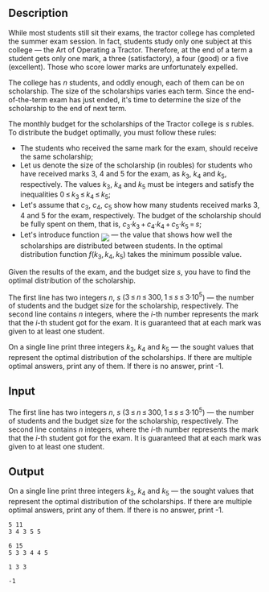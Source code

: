 ## Description

<div><p>While most students still sit their exams, the tractor college has completed the summer exam session. In fact, students study only one subject at this college — the Art of Operating a Tractor. Therefore, at the end of a term a student gets only one mark, a three (satisfactory), a four (good) or a five (excellent). Those who score lower marks are unfortunately expelled.</p><p>The college has <span class="tex-span"><i>n</i></span> students, and oddly enough, each of them can be on scholarship. The size of the scholarships varies each term. Since the end-of-the-term exam has just ended, it's time to determine the size of the scholarship to the end of next term.</p><p>The monthly budget for the scholarships of the Tractor college is <span class="tex-span"><i>s</i></span> rubles. To distribute the budget optimally, you must follow these rules:</p><ul> <li> The students who received the same mark for the exam, should receive the same scholarship;</li><li> Let us denote the size of the scholarship (in roubles) for students who have received marks <span class="tex-span">3</span>, <span class="tex-span">4</span> and <span class="tex-span">5</span> for the exam, as <span class="tex-span"><i>k</i><sub class="lower-index">3</sub></span>, <span class="tex-span"><i>k</i><sub class="lower-index">4</sub></span> and <span class="tex-span"><i>k</i><sub class="lower-index">5</sub></span>, respectively. The values <span class="tex-span"><i>k</i><sub class="lower-index">3</sub></span>, <span class="tex-span"><i>k</i><sub class="lower-index">4</sub></span> and <span class="tex-span"><i>k</i><sub class="lower-index">5</sub></span> must be integers and satisfy the inequalities <span class="tex-span">0 ≤ <i>k</i><sub class="lower-index">3</sub> ≤ <i>k</i><sub class="lower-index">4</sub> ≤ <i>k</i><sub class="lower-index">5</sub></span>;</li><li> Let's assume that <span class="tex-span"><i>c</i><sub class="lower-index">3</sub></span>, <span class="tex-span"><i>c</i><sub class="lower-index">4</sub></span>, <span class="tex-span"><i>c</i><sub class="lower-index">5</sub></span> show how many students received marks <span class="tex-span">3</span>, <span class="tex-span">4</span> and <span class="tex-span">5</span> for the exam, respectively. The budget of the scholarship should be fully spent on them, that is, <span class="tex-span"><i>c</i><sub class="lower-index">3</sub>·<i>k</i><sub class="lower-index">3</sub> + <i>c</i><sub class="lower-index">4</sub>·<i>k</i><sub class="lower-index">4</sub> + <i>c</i><sub class="lower-index">5</sub>·<i>k</i><sub class="lower-index">5</sub> = <i>s</i></span>;</li><li> Let's introduce function <img align="middle" class="tex-formula" src="file://ewOaE6I1.png" style="max-width: 100.0%;max-height: 100.0%;"> — the value that shows how well the scholarships are distributed between students. In the optimal distribution function <span class="tex-span"><i>f</i>(<i>k</i><sub class="lower-index">3</sub>, <i>k</i><sub class="lower-index">4</sub>, <i>k</i><sub class="lower-index">5</sub>)</span> takes the <span class="tex-font-style-bf">minimum</span> possible value. </li></ul><p>Given the results of the exam, and the budget size <span class="tex-span"><i>s</i></span>, you have to find the optimal distribution of the scholarship.</p></div><div class="input-specification"><p>The first line has two integers <span class="tex-span"><i>n</i></span>, <span class="tex-span"><i>s</i></span> (<span class="tex-span">3 ≤ <i>n</i> ≤ 300, 1 ≤ <i>s</i> ≤ 3·10<sup class="upper-index">5</sup></span>) — the number of students and the budget size for the scholarship, respectively. The second line contains <span class="tex-span"><i>n</i></span> integers, where the <span class="tex-span"><i>i</i></span>-th number represents the mark that the <span class="tex-span"><i>i</i></span>-th student got for the exam. It is guaranteed that at each mark was given to at least one student.</p></div><div class="output-specification"><p>On a single line print three integers <span class="tex-span"><i>k</i><sub class="lower-index">3</sub></span>, <span class="tex-span"><i>k</i><sub class="lower-index">4</sub></span> and <span class="tex-span"><i>k</i><sub class="lower-index">5</sub></span> — the sought values that represent the optimal distribution of the scholarships. If there are multiple optimal answers, print any of them. If there is no answer, print -1.</p></div>

## Input

<p>The first line has two integers <span class="tex-span"><i>n</i></span>, <span class="tex-span"><i>s</i></span> (<span class="tex-span">3 ≤ <i>n</i> ≤ 300, 1 ≤ <i>s</i> ≤ 3·10<sup class="upper-index">5</sup></span>) — the number of students and the budget size for the scholarship, respectively. The second line contains <span class="tex-span"><i>n</i></span> integers, where the <span class="tex-span"><i>i</i></span>-th number represents the mark that the <span class="tex-span"><i>i</i></span>-th student got for the exam. It is guaranteed that at each mark was given to at least one student.</p>

## Output

<p>On a single line print three integers <span class="tex-span"><i>k</i><sub class="lower-index">3</sub></span>, <span class="tex-span"><i>k</i><sub class="lower-index">4</sub></span> and <span class="tex-span"><i>k</i><sub class="lower-index">5</sub></span> — the sought values that represent the optimal distribution of the scholarships. If there are multiple optimal answers, print any of them. If there is no answer, print -1.</p>





```input1
5 11
3 4 3 5 5

```




```input2
6 15
5 3 3 4 4 5

```




```output1
1 3 3

```




```output2
-1

```


